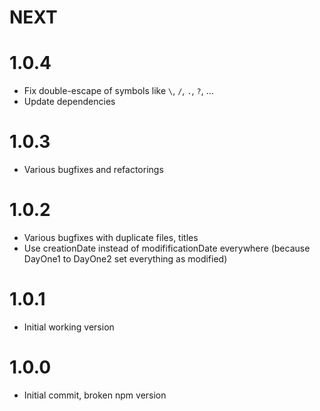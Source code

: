 # NEXT

# 1.0.4

- Fix double-escape of symbols like `\`, `/`, `.`, `?`, ...
- Update dependencies

# 1.0.3

- Various bugfixes and refactorings

# 1.0.2

- Various bugfixes with duplicate files, titles
- Use creationDate instead of modifificationDate everywhere (because DayOne1 to DayOne2 set everything as modified)

# 1.0.1

- Initial working version

# 1.0.0

- Initial commit, broken npm version
